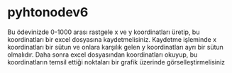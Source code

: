 # pyhtonodev6
Bu ödevinizde 0-1000 arası rastgele x ve y koordinatları üretip, bu koordinatları bir excel
dosyasına kaydetmelisiniz. Kaydetme işleminde x koordinatları bir sütun ve onlara karşılık
gelen y koordinatları ayrı bir sütun olmalıdır.
Daha sonra excel dosyasından koordinatları okuyup, bu koordinatların temsil ettiği noktaları
bir grafik üzerinde görselleştirmelisiniz
